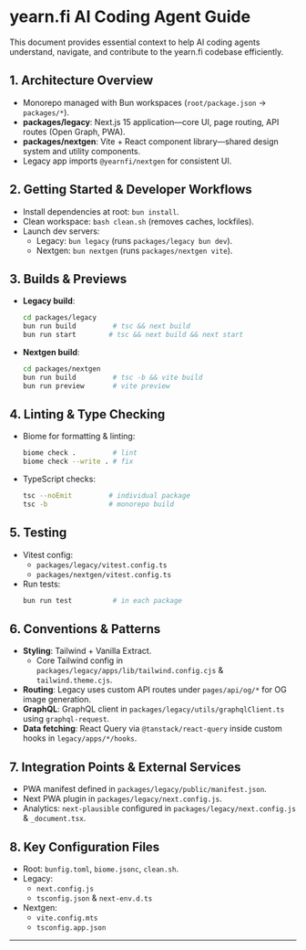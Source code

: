 # yearn.fi AI Coding Agent Guide

This document provides essential context to help AI coding agents understand, navigate, and contribute to the yearn.fi codebase efficiently.

## 1. Architecture Overview
- Monorepo managed with Bun workspaces (`root/package.json` → `packages/*`).
- **packages/legacy**: Next.js 15 application—core UI, page routing, API routes (Open Graph, PWA).
- **packages/nextgen**: Vite + React component library—shared design system and utility components.
- Legacy app imports `@yearnfi/nextgen` for consistent UI.

## 2. Getting Started & Developer Workflows
- Install dependencies at root: `bun install`.
- Clean workspace: `bash clean.sh` (removes caches, lockfiles).
- Launch dev servers:
  - Legacy: `bun legacy` (runs `packages/legacy bun dev`).
  - Nextgen: `bun nextgen` (runs `packages/nextgen vite`).

## 3. Builds & Previews
- **Legacy build**:
  ```bash
  cd packages/legacy
  bun run build         # tsc && next build
  bun run start        # tsc && next build && next start
  ```
- **Nextgen build**:
  ```bash
  cd packages/nextgen
  bun run build         # tsc -b && vite build
  bun run preview       # vite preview
  ```

## 4. Linting & Type Checking
- Biome for formatting & linting:
  ```bash
  biome check .         # lint
  biome check --write . # fix
  ```
- TypeScript checks:
  ```bash
  tsc --noEmit         # individual package
  tsc -b               # monorepo build
  ```

## 5. Testing
- Vitest config:
  - `packages/legacy/vitest.config.ts`
  - `packages/nextgen/vitest.config.ts`
- Run tests:
  ```bash
  bun run test          # in each package
  ```

## 6. Conventions & Patterns
- **Styling**: Tailwind + Vanilla Extract.
  - Core Tailwind config in `packages/legacy/apps/lib/tailwind.config.cjs` & `tailwind.theme.cjs`.
- **Routing**: Legacy uses custom API routes under `pages/api/og/*` for OG image generation.
- **GraphQL**: GraphQL client in `packages/legacy/utils/graphqlClient.ts` using `graphql-request`.
- **Data fetching**: React Query via `@tanstack/react-query` inside custom hooks in `legacy/apps/*/hooks`.

## 7. Integration Points & External Services
- PWA manifest defined in `packages/legacy/public/manifest.json`.
- Next PWA plugin in `packages/legacy/next.config.js`.
- Analytics: `next-plausible` configured in `packages/legacy/next.config.js` & `_document.tsx`.

## 8. Key Configuration Files
- Root: `bunfig.toml`, `biome.jsonc`, `clean.sh`.
- Legacy:
  - `next.config.js`
  - `tsconfig.json` & `next-env.d.ts`
- Nextgen:
  - `vite.config.mts`
  - `tsconfig.app.json`

---


